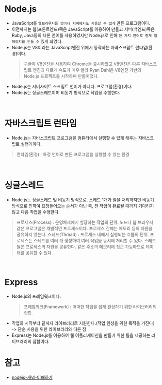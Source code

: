 # Node.js

- JavaScript를 `웹브라우저를 벗어나 서버에서도 사용할 수 있게` 만든 프로그램이다.
- 이전까지는 웹(프론트엔드)쪽은 JavaScript를 이용하여 만들고 서버(백엔드)쪽은 Ruby, Java등의 다른 언어를 사용하였지만 Node.js로 인해 `한 가지 언어로 전체 웹 페이지를 만들 수` 있게 되었다.
- Node.js는 V8이라는 JavaScript엔진 위에서 동작하는 자바스크립트 런타임(환경)이다.
  > 구글이 V8엔진을 사용하여 Chrome을 출시하였고 V8엔진은 다른 자바스크립트 엔진과 다르게 속도가 매우 빨라 Ryan Dahl은 V8엔진 기반의 Node.js 프로젝트를 시작하며 만들어졌다.
- Node.js는 서버사이트 스크립트 언어가 아니다. 프로그램(환경)이다.
- Node.js는 싱글스레드이며 비동기 방식으로 작업을 수행한다.

<br>

# 자바스크립트 런타임

- Node.js는 자바스크립트 프로그램을 컴퓨터에서 실행할 수 있게 해주는 자바스크립트 실행기이다.

> 런타임(환경) : 특정 언어로 만든 프로그램을 실행할 수 있는 환경

<br>

# 싱글스레드

- Node.js는 싱글스레드 및 비동기 방식으로, 스레드 1개가 일을 처리하지만 비동기 방식으로 인하여 요청들어오는 순서가 아닌 즉, 전 작업이 완료될 때까지 기다리지 않고 다음 작업을 수행한다.

> 프로세스(Process) : 운영체제에서 할당하는 작업의 단위. 노드나 웹 브라우저 같은 프로그램은 개별적인 프로세스이다. 프로세스 간에는 메모리 등의 자원을 공유하지 않는다.
> 스레드(Thread) : 프로세스 내에서 실행되는 흐름의 단위. 프로세스는 스레드를 여러 개 생성하여 여러 작업을 동시에 처리할 수 있다. 스레드들은 프로세스의 자원을 공유한다. 같은 주소의 메모리에 접근 가능하므로 데이터를 공유할 수 있다.

<br>

# Express

- Node.js의 프레임워크이다.
  > 프레임워크(Framework) : 어떠한 작업을 쉽게 완성하기 위한 라이브러리의 집합.
- 작업의 시작부터 끝까지 라이브러리로 지원한다.(작업 완성을 위한 목적을 가진다) -> 단순 사용을 위한 라이브러리와 다른 점
- Express는 Node.js를 이용하여 웹 어플리케이션을 만들기 위한 틀을 제공하는 라이브러리의 집합이다.

# 참고

- [nodejs-개념-이해하기](https://hanamon.kr/nodejs-%EA%B0%9C%EB%85%90-%EC%9D%B4%ED%95%B4%ED%95%98%EA%B8%B0/)
